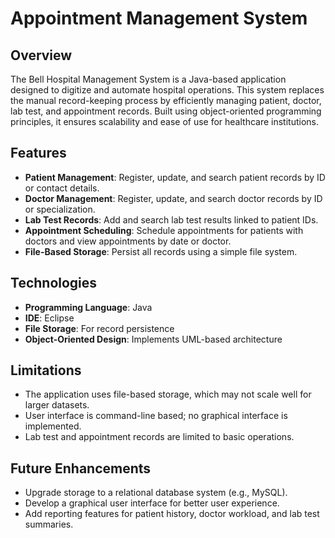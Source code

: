 # Appointment Management System

## Overview
The Bell Hospital Management System is a Java-based application designed to digitize and automate hospital operations. This system replaces the manual record-keeping process by efficiently managing patient, doctor, lab test, and appointment records. Built using object-oriented programming principles, it ensures scalability and ease of use for healthcare institutions.

## Features
- **Patient Management**: Register, update, and search patient records by ID or contact details.
- **Doctor Management**: Register, update, and search doctor records by ID or specialization.
- **Lab Test Records**: Add and search lab test results linked to patient IDs.
- **Appointment Scheduling**: Schedule appointments for patients with doctors and view appointments by date or doctor.
- **File-Based Storage**: Persist all records using a simple file system.

## Technologies
- **Programming Language**: Java
- **IDE**: Eclipse
- **File Storage**: For record persistence
- **Object-Oriented Design**: Implements UML-based architecture

## Limitations
- The application uses file-based storage, which may not scale well for larger datasets.
- User interface is command-line based; no graphical interface is implemented.
- Lab test and appointment records are limited to basic operations.

## Future Enhancements
- Upgrade storage to a relational database system (e.g., MySQL).
- Develop a graphical user interface for better user experience.
- Add reporting features for patient history, doctor workload, and lab test summaries.
